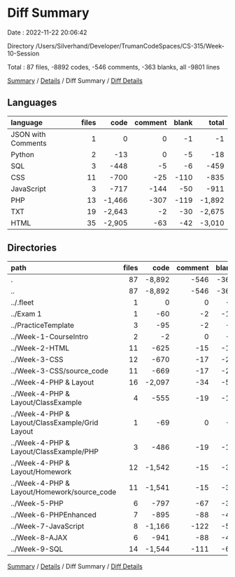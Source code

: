 # Diff Summary

Date : 2022-11-22 20:06:42

Directory /Users/Silverhand/Developer/TrumanCodeSpaces/CS-315/Week-10-Session

Total : 87 files,  -8892 codes, -546 comments, -363 blanks, all -9801 lines

[Summary](results.md) / [Details](details.md) / Diff Summary / [Diff Details](diff-details.md)

## Languages
| language | files | code | comment | blank | total |
| :--- | ---: | ---: | ---: | ---: | ---: |
| JSON with Comments | 1 | 0 | 0 | -1 | -1 |
| Python | 2 | -13 | 0 | -5 | -18 |
| SQL | 3 | -448 | -5 | -6 | -459 |
| CSS | 11 | -700 | -25 | -110 | -835 |
| JavaScript | 3 | -717 | -144 | -50 | -911 |
| PHP | 13 | -1,466 | -307 | -119 | -1,892 |
| TXT | 19 | -2,643 | -2 | -30 | -2,675 |
| HTML | 35 | -2,905 | -63 | -42 | -3,010 |

## Directories
| path | files | code | comment | blank | total |
| :--- | ---: | ---: | ---: | ---: | ---: |
| . | 87 | -8,892 | -546 | -363 | -9,801 |
| .. | 87 | -8,892 | -546 | -363 | -9,801 |
| ../.fleet | 1 | 0 | 0 | -1 | -1 |
| ../Exam 1 | 1 | -60 | -2 | -13 | -75 |
| ../PracticeTemplate | 3 | -95 | -2 | -7 | -104 |
| ../Week-1-CourseIntro | 2 | -2 | 0 | -2 | -4 |
| ../Week-2-HTML | 11 | -625 | -15 | -11 | -651 |
| ../Week-3-CSS | 12 | -670 | -17 | -24 | -711 |
| ../Week-3-CSS/source_code | 11 | -669 | -17 | -23 | -709 |
| ../Week-4-PHP & Layout | 16 | -2,097 | -34 | -54 | -2,185 |
| ../Week-4-PHP & Layout/ClassExample | 4 | -555 | -19 | -19 | -593 |
| ../Week-4-PHP & Layout/ClassExample/Grid Layout | 1 | -69 | 0 | -6 | -75 |
| ../Week-4-PHP & Layout/ClassExample/PHP | 3 | -486 | -19 | -13 | -518 |
| ../Week-4-PHP & Layout/Homework | 12 | -1,542 | -15 | -35 | -1,592 |
| ../Week-4-PHP & Layout/Homework/source_code | 11 | -1,541 | -15 | -34 | -1,590 |
| ../Week-5-PHP | 6 | -797 | -67 | -35 | -899 |
| ../Week-6-PHPEnhanced | 7 | -895 | -88 | -49 | -1,032 |
| ../Week-7-JavaScript | 8 | -1,166 | -122 | -56 | -1,344 |
| ../Week-8-AJAX | 6 | -941 | -88 | -48 | -1,077 |
| ../Week-9-SQL | 14 | -1,544 | -111 | -63 | -1,718 |

[Summary](results.md) / [Details](details.md) / Diff Summary / [Diff Details](diff-details.md)